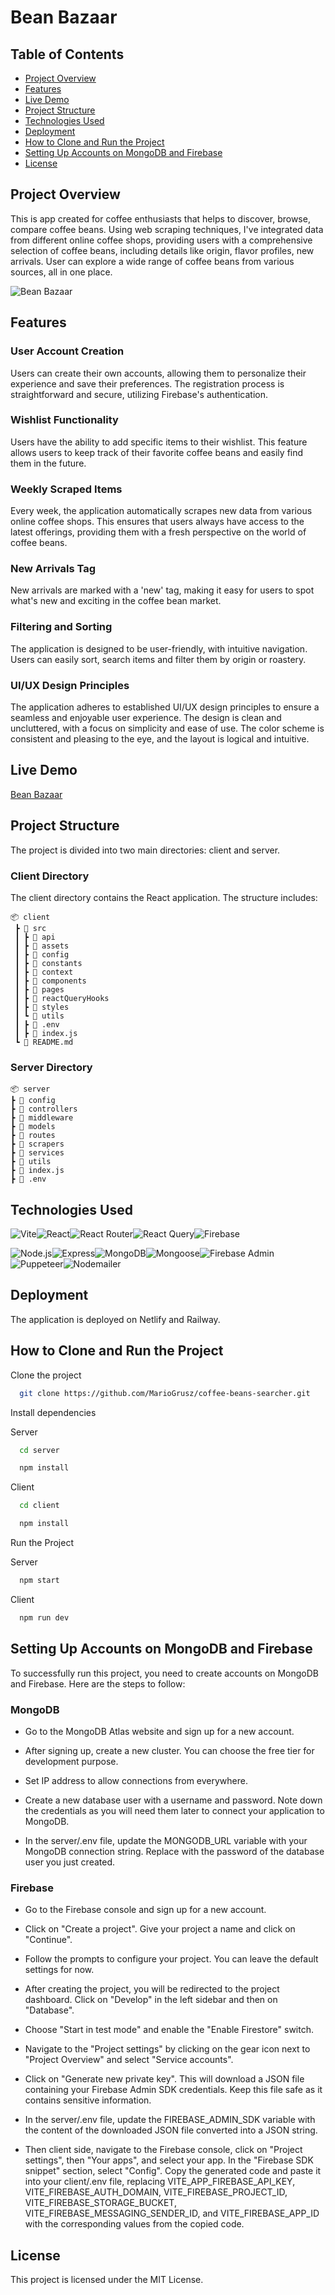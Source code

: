 # Bean Bazaar

## Table of Contents

- [Project Overview](#project-overview)
- [Features](#features)
- [Live Demo](#live-demo)
- [Project Structure](#project-structure)
- [Technologies Used](#technologies-used)
- [Deployment](#deployment)
- [How to Clone and Run the Project](#how-to-clone-and-run-the-project)
- [Setting Up Accounts on MongoDB and Firebase](#setting-up-accounts-on-mongodb-and-firebase)
- [License](#license)

## Project Overview

This is app created for coffee enthusiasts that helps to discover, browse, compare coffee beans.
Using web scraping techniques, I've integrated data from different online coffee shops,
providing users with a comprehensive selection of coffee beans, including details like origin, flavor profiles, new arrivals.
User can explore a wide range of coffee beans from various sources, all in one place.

![Bean Bazaar](./src/assets/laptop_bean.jpg)

## Features

### User Account Creation

Users can create their own accounts, allowing them to personalize their experience and save their preferences. The registration process is straightforward and secure, utilizing Firebase's authentication.

### Wishlist Functionality

Users have the ability to add specific items to their wishlist. This feature allows users to keep track of their favorite coffee beans and easily find them in the future.

### Weekly Scraped Items

Every week, the application automatically scrapes new data from various online coffee shops. This ensures that users always have access to the latest offerings, providing them with a fresh perspective on the world of coffee beans.

### New Arrivals Tag

New arrivals are marked with a 'new' tag, making it easy for users to spot what's new and exciting in the coffee bean market.

### Filtering and Sorting

The application is designed to be user-friendly, with intuitive navigation. Users can easily sort, search items and filter them by origin or roastery.

### UI/UX Design Principles

The application adheres to established UI/UX design principles to ensure a seamless and enjoyable user experience. The design is clean and uncluttered, with a focus on simplicity and ease of use. The color scheme is consistent and pleasing to the eye, and the layout is logical and intuitive.

## Live Demo

[Bean Bazaar](https://beanbazaar.netlify.app)

## Project Structure

The project is divided into two main directories: client and server.

### Client Directory

The client directory contains the React application. The structure includes:

```
📦 client
 ┣ 📂 src
 ┃ ┣ 📂 api
 ┃ ┣ 📂 assets
 ┃ ┣ 📂 config
 ┃ ┣ 📂 constants
 ┃ ┣ 📂 context
 ┃ ┣ 📂 components
 ┃ ┣ 📂 pages
 ┃ ┣ 📂 reactQueryHooks
 ┃ ┣ 📂 styles
 ┃ ┗ 📂 utils
 ┃ ┣ 📜 .env
 ┃ ┣ 📜 index.js
 ┗ 📜 README.md
```

### Server Directory

```
📦 server
┣ 📂 config
┣ 📂 controllers
┣ 📂 middleware
┣ 📂 models
┣ 📂 routes
┣ 📂 scrapers
┣ 📂 services
┣ 📂 utils
┣ 📜 index.js
┣ 📜 .env
```

## Technologies Used

<img alt="Vite" src="https://img.shields.io/badge/-Vite-646CFF?logo=vite&logoColor=white&style=for-the-badge"><img alt="React" src="https://img.shields.io/badge/-React-61DAFB?logo=react&logoColor=white&style=for-the-badge"><img alt="React Router" src="https://img.shields.io/badge/-React_Router-CA4245?logo=react-router&logoColor=white&style=for-the-badge"><img alt="React Query" src="https://img.shields.io/badge/-React_Query-000000?logo=react-query&logoColor=white&style=for-the-badge"><img alt="Firebase" src="https://img.shields.io/badge/-Firebase-FFCA28?logo=firebase&logoColor=black&style=for-the-badge">

<img alt="Node.js" src="https://img.shields.io/badge/-Node.js-339933?logo=node-dot-js&logoColor=white&style=for-the-badge"><img alt="Express" src="https://img.shields.io/badge/-Express-000000?logo=express&logoColor=white&style=for-the-badge"><img alt="MongoDB" src="https://img.shields.io/badge/-MongoDB-47A248?logo=mongoDB&logoColor=white&style=for-the-badge"><img alt="Mongoose" src="https://img.shields.io/badge/-Mongoose-880000?logoColor=white&style=for-the-badge"><img alt="Firebase Admin" src="https://img.shields.io/badge/-Firebase_Admin-FFCA28?logo=firebase&logoColor=black&style=for-the-badge"><img alt="Puppeteer" src="https://img.shields.io/badge/-Puppeteer-40B5A4?logo=puppeteer&logoColor=white&style=for-the-badge"><img alt="Nodemailer" src="https://img.shields.io/badge/-Nodemailer-009CAB?logo=nodemailer&logoColor=white&style=for-the-badge">

## Deployment

The application is deployed on Netlify and Railway.

## How to Clone and Run the Project

Clone the project

```bash
  git clone https://github.com/MarioGrusz/coffee-beans-searcher.git
```

Install dependencies

Server

```bash
  cd server
```

```bash
  npm install
```

Client

```bash
  cd client
```

```bash
  npm install
```

Run the Project

Server

```bash
  npm start
```

Client

```bash
  npm run dev
```

## Setting Up Accounts on MongoDB and Firebase

To successfully run this project, you need to create accounts on MongoDB and Firebase. Here are the steps to follow:

### MongoDB

- Go to the MongoDB Atlas website and sign up for a new account.

- After signing up, create a new cluster. You can choose the free tier for development purpose.

- Set IP address to allow connections from everywhere.

- Create a new database user with a username and password. Note down the credentials as you will need them later to connect your application to MongoDB.

- In the server/.env file, update the MONGODB_URL variable with your MongoDB connection string. Replace <password> with the password of the database user you just created.

### Firebase

- Go to the Firebase console and sign up for a new account.

- Click on "Create a project". Give your project a name and click on "Continue".

- Follow the prompts to configure your project. You can leave the default settings for now.

- After creating the project, you will be redirected to the project dashboard. Click on "Develop" in the left sidebar and then on "Database".

- Choose "Start in test mode" and enable the "Enable Firestore" switch.

- Navigate to the "Project settings" by clicking on the gear icon next to "Project Overview" and select "Service accounts".

- Click on "Generate new private key". This will download a JSON file containing your Firebase Admin SDK credentials. Keep this file safe as it contains sensitive information.

- In the server/.env file, update the FIREBASE_ADMIN_SDK variable with the content of the downloaded JSON file converted into a JSON string.

- Then client side, navigate to the Firebase console, click on "Project settings", then "Your apps", and select your app. In the "Firebase SDK snippet" section, select "Config". Copy the generated code and paste it into your client/.env file, replacing VITE_APP_FIREBASE_API_KEY, VITE_FIREBASE_AUTH_DOMAIN, VITE_FIREBASE_PROJECT_ID, VITE_FIREBASE_STORAGE_BUCKET, VITE_FIREBASE_MESSAGING_SENDER_ID, and VITE_FIREBASE_APP_ID with the corresponding values from the copied code.

## License

This project is licensed under the MIT License.
